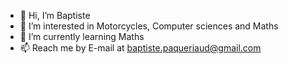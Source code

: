 - 👋 Hi, I’m Baptiste
- 👀 I’m interested in Motorcycles, Computer sciences and Maths
- 🌱 I’m currently learning Maths
- 📫 Reach me by E-mail at baptiste.paqueriaud@gmail.com

<!---
Hathek/Hathek is a ✨ special ✨ repository because its `README.md` (this file) appears on your GitHub profile.
You can click the Preview link to take a look at your changes.
--->
